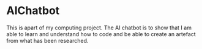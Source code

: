 # AIChatbot
This is apart of my computing project. The AI chatbot is to show that I am able to learn and understand 
how to code and be able to create an artefact from what has been researched. 
